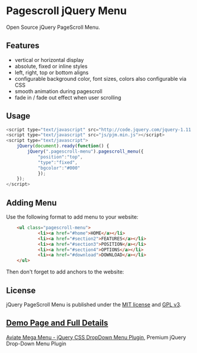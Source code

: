 # Pagescroll jQuery Menu

Open Source jQuery PageScroll Menu.

## Features ##
* vertical or horizontal display
* absolute, fixed or inline styles
* left, right, top or bottom aligns
* configurable background color, font sizes, colors also configurable via CSS
* smooth animation during pagescroll
* fade in / fade out effect when user scrolling

## Usage ##
```javascript
<script type="text/javascript" src="http://code.jquery.com/jquery-1.11.0.min.js"></script> 
<script type="text/javascript" src="js/pjm.min.js"></script>
<script type="text/javascript">                                                                            
	jQuery(document).ready(function() {
		jQuery(".pagescroll-menu").pagescroll_menu({
			"position":"top",
			"type":"fixed",
			"bgcolor":"#000"
			});	
	});
</script>
```

## Adding Menu ##
Use the following format to add menu to your website:
```html
	<ul class="pagescroll-menu">
            <li><a href="#home">HOME</a></li>
            <li><a href="#section2">FEATURES</a></li>
            <li><a href="#section3">POSITION</a></li>
            <li><a href="#section4">OPTIONS</a></li>
            <li><a href="#download">DOWNLOAD</a></li>
    </ul>
```
Then don't forget to add anchors to the website: <a id="section2"></a>

## License ##

jQuery PageScroll Menu is published under the [MIT license](http://www.opensource.org/licenses/mit-license) and [GPL v3](http://opensource.org/licenses/GPL-3.0).


## [Demo Page and Full Details](http://sympies.com/pagescroll_jquery_menu) ##

[Aviate Mega Menu - jQuery CSS DropDown Menu Plugin](http://sympies.com/aviate-jquery-dropdown-mega-menu/), Premium jQuery Drop-Down Menu Plugin
